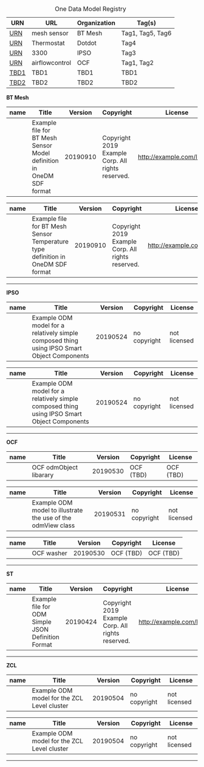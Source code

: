 
<table class="max-width-50">
  <caption>One Data Model Registry</caption>
  <thead>
    <tr class="height-20">
       <th class="width-10">URN</th>
       <th>URL</th>
       <th>Organization</th>
       <th>Tag(s)</th>
    </tr>
  </thead>
  <tbody>
    <tr>
      <td><a href="https://raw.githubusercontent.com/one-data-model/prototype-registry/verification/mjk-examples/BT%20Mesh/sensor.sdf.json">URN</a></td> 
      <td>mesh sensor</td> 
      <td>BT Mesh</td>
      <td>Tag1, Tag5, Tag6</td>      
    </tr>
    <tr>
      <td><a href="https://raw.githubusercontent.com/one-data-model/prototype-registry/verification/mjk-examples/DotDot/Thermostat-odm-v0-2.json">URN</a></td>
      <td>Thermostat</td>
      <td>Dotdot</td>
      <td>Tag4</td>      
    </tr>
    <tr>
      <td><a href="https://raw.githubusercontent.com/one-data-model/prototype-registry/verification/mjk-examples/IPSO/ipso3300-new.sdf.json">URN</a></td> 
      <td>3300</td>
      <td>IPSO</td>
      <td>Tag3</td>
    </tr>    
    <tr> 
      <td><a href="https://raw.githubusercontent.com/one-data-model/prototype-registry/verification/mjk-examples/OCF/ocf-airflowcontrol.sdf.json">URN</a></td> 
      <td>airflowcontrol</td>
      <td>OCF</td> 
      <td>Tag1, Tag2</td>      
    </tr>
    <tr> 
      <td><a href="https://raw.githubusercontent.com/one-data-model/prototype-registry/verification/mjk-examples/OCF/ocf-airflowcontrol.sdf.json">TBD1</a></td> 
      <td>TBD1</td>
      <td>TBD1</td> 
      <td>TBD1</td>      
    </tr>
    <tr> 
      <td><a href="https://raw.githubusercontent.com/one-data-model/prototype-registry/verification/mjk-examples/OCF/ocf-airflowcontrol.sdf.json">TBD2</a></td> 
      <td>TBD2</td>
      <td>TBD2</td> 
      <td>TBD2</td>      
    </tr>     
  </tbody>
</table>

**BT Mesh**


| name | Title | Version | Copyright | License |
| ---- | ----- | ------- | ----------| --------|
|  | Example file for BT Mesh Sensor Model definition in OneDM SDF format | 20190910 | Copyright 2019 Example Corp. All rights reserved. | http://example.com/license |


| name | Title | Version | Copyright | License |
| ---- | ----- | ------- | ----------| --------|
|  | Example file for BT Mesh Sensor Temperature type definition in OneDM SDF format | 20190910 | Copyright 2019 Example Corp. All rights reserved. | http://example.com/license |


---

**IPSO**


| name | Title | Version | Copyright | License |
| ---- | ----- | ------- | ----------| --------|
|  | Example ODM model for a relatively simple composed thing using    IPSO Smart Object Components | 20190524 | no copyright | not licensed |


| name | Title | Version | Copyright | License |
| ---- | ----- | ------- | ----------| --------|
|  | Example ODM model for a relatively simple composed thing using    IPSO Smart Object Components | 20190524 | no copyright | not licensed |


---

**OCF**


| name | Title | Version | Copyright | License |
| ---- | ----- | ------- | ----------| --------|
|  | OCF odmObject libarary | 20190530 | OCF (TBD) | OCF (TBD) |


| name | Title | Version | Copyright | License |
| ---- | ----- | ------- | ----------| --------|
|  | Example ODM model to illustrate the use of the odmView class | 20190531 | no copyright | not licensed |


| name | Title | Version | Copyright | License |
| ---- | ----- | ------- | ----------| --------|
|  | OCF washer | 20190530 | OCF (TBD) | OCF (TBD) |


---

**ST**


| name | Title | Version | Copyright | License |
| ---- | ----- | ------- | ----------| --------|
|  | Example file for ODM Simple JSON Definition Format | 20190424 | Copyright 2019 Example Corp.        All rights reserved. | http://example.com/license |


---

**ZCL**


| name | Title | Version | Copyright | License |
| ---- | ----- | ------- | ----------| --------|
|  | Example ODM model for the ZCL Level cluster | 20190504 | no copyright | not licensed |


| name | Title | Version | Copyright | License |
| ---- | ----- | ------- | ----------| --------|
|  | Example ODM model for the ZCL Level cluster | 20190504 | no copyright | not licensed |


---
